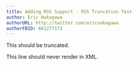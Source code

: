 ```yaml
---
title: Adding RSS Support - RSS Truncation Test
author: Eric Nakagawa
authorURL: http://twitter.com/ericnakagawa
authorFBID: 661277173
---
```


This should be truncated.
<!--truncate-->
This line should never render in XML.
